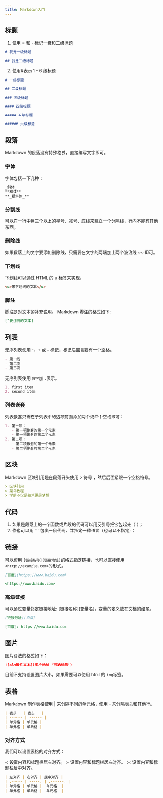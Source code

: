 ```yaml
---
title: Markdown入门
---
```


## 标题

1. 使用 = 和 - 标记一级和二级标题

```md
# 我是一级标题

## 我是二级标题
```

2. 使用#表示 1 - 6 级标题

```md
# 一级标题

## 二级标题

### 三级标题

#### 四级标题

##### 五级标题

###### 六级标题
```

## 段落

Markdown 的段落没有特殊格式，直接编写文字即可。

### 字体

字体包括一下几种：

```md
_斜体_
**粗体**
**_粗斜体_**
```

### 分割线

可以在一行中用三个以上的星号、减号、底线来建立一个分隔线，行内不能有其他东西。

### 删除线

如果段落上的文字要添加删除线，只需要在文字的两端加上两个波浪线 ~~ 即可。

### 下划线

下划线可以通过 HTML 的 u 标签来实现。

```md
<u>带下划线的文本</u>
```

### 脚注

脚注是对文本的补充说明。
Markdown 脚注的格式如下:

```md
[^要注明的文本]
```

## 列表

无序列表使用 `*`、`+` 或 `—` 标记，标记后面需要有一个空格。

```md
- 第一线
- 第二项
- 第三项
```

无序列表使用 `数字`加 `.`表示。

```md
1. first item
2. second item
```

### 列表嵌套

列表嵌套只需在子列表中的选项前面添加两个或四个空格即可：

```md
1. 第一项：
   - 第一项嵌套的第一个元素
   - 第一项嵌套的第二个元素
2. 第二项：
   - 第二项嵌套的第一个元素
   - 第二项嵌套的第二个元素
```

## 区块

Markdown 区块引用是在段落开头使用 > 符号 ，然后后面紧跟一个空格符号。

```md
> 区块引用
> 菜鸟教程
> 学的不仅是技术更是梦想
```

## 代码

1. 如果是段落上的一个函数或片段的代码可以用反引号把它包起来（`）；
2. 你也可以用 ``` 包裹一段代码，并指定一种语言（也可以不指定）；

## 链接

可以使用 `[链接名称](链接地址)`的格式指定链接，也可以直接使用 `<http://example.com>`的形式。

```md
[百度](https://www.baidu.com)

<https://www.baidu.com>
```

### 高级链接

可以通过变量指定链接地址: [链接名称][变量名]，变量的定义放在文档的结尾。

```md
[链接地址][百度]

[百度]: https://www.baidu.com
```

## 图片

图片语法的格式如下：

```md
![alt属性文本](图片地址 '可选标题')
```

目前不支持设置图片大小，如果需要可以使用 html 的 `img`标签。

## 表格

Markdown 制作表格使用 | 来分隔不同的单元格，使用 - 来分隔表头和其他行。

```md
| 表头   | 表头   |
| ------ | ------ |
| 单元格 | 单元格 |
| 单元格 | 单元格 |
```

### 对齐方式

我们可以设置表格的对齐方式：

-: 设置内容和标题栏居右对齐。
:- 设置内容和标题栏居左对齐。
:-: 设置内容和标题栏居中对齐。

```md
| 左对齐 | 右对齐 | 居中对齐 |
| :----- | -----: | :------: |
| 单元格 | 单元格 |  单元格  |
| 单元格 | 单元格 |  单元格  |
```
